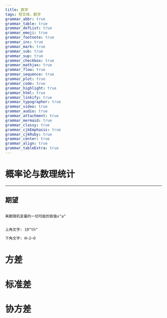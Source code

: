 ```yaml
---
title: 数学
tags: 程文峰，数学
grammar_abbr: true
grammar_table: true
grammar_defList: true
grammar_emoji: true
grammar_footnote: true
grammar_ins: true
grammar_mark: true
grammar_sub: true
grammar_sup: true
grammar_checkbox: true
grammar_mathjax: true
grammar_flow: true
grammar_sequence: true
grammar_plot: true
grammar_code: true
grammar_highlight: true
grammar_html: true
grammar_linkify: true
grammar_typographer: true
grammar_video: true
grammar_audio: true
grammar_attachment: true
grammar_mermaid: true
grammar_classy: true
grammar_cjkEmphasis: true
grammar_cjkRuby: true
grammar_center: true
grammar_align: true
grammar_tableExtra: true
---
```


# 概率论与数理统计

___


## 期望
```markdown

离散随机变量的一切可能的取值x^a^


上角文字: 19^th^

下角文字: H~2~O
```
# 方差
# 标准差
# 协方差
